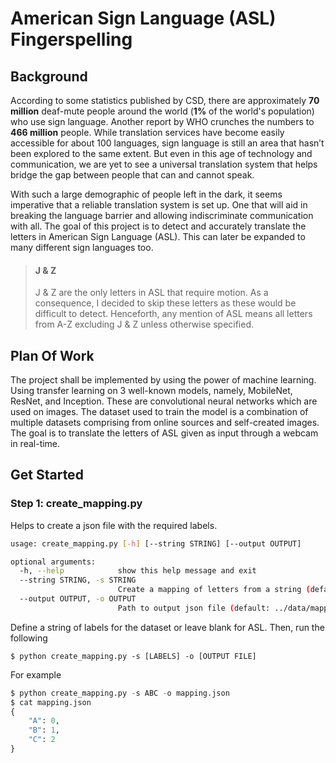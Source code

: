 # American Sign Language (ASL) Fingerspelling

## Background

According to some statistics published by CSD, there are approximately **70 million** deaf-mute people around the world (**1%** of the world's population) who use sign language. Another report by WHO crunches the numbers to **466 million** people. While translation services have become easily accessible for about 100 languages, sign language is still an area that hasn’t been explored to the same extent. But even in this age of technology and communication, we are yet to see a universal translation system that helps bridge the gap between people that can and cannot speak.

With such a large demographic of people left in the dark, it seems imperative that a reliable translation system is set up. One that will aid in breaking the language barrier and allowing indiscriminate communication with all. The goal of this project is to detect and accurately translate the letters in American Sign Language (ASL). This can later be expanded to many different sign languages too.

>   #### J & Z
>
>   J & Z are the only letters in ASL that require motion. As a consequence, I decided to skip these letters as these would be difficult to detect. Henceforth, any mention of ASL means all letters from A-Z excluding J & Z unless otherwise specified.

## Plan Of Work

The project shall be implemented by using the power of machine learning. Using transfer learning on 3 well-known models, namely, MobileNet, ResNet, and Inception. These are convolutional neural networks which are used on images. The dataset used to train the model is a combination of multiple datasets comprising from online sources and self-created images. The goal is to translate the letters of ASL given as input through a webcam in real-time.

## Get Started

### Step 1: create_mapping.py

Helps to create a json file with the required labels.

```bash
usage: create_mapping.py [-h] [--string STRING] [--output OUTPUT]

optional arguments:
  -h, --help            show this help message and exit
  --string STRING, -s STRING
                        Create a mapping of letters from a string (default: ABCDEFGHIKLMNOPQRSTUVWXY)
  --output OUTPUT, -o OUTPUT
                        Path to output json file (default: ../data/mapping.json)
```

Define a string of labels for the dataset or leave blank for ASL. Then, run the following

```
$ python create_mapping.py -s [LABELS] -o [OUTPUT FILE]
```

For example

```python
$ python create_mapping.py -s ABC -o mapping.json
$ cat mapping.json
{
    "A": 0,
    "B": 1,
    "C": 2
}
```